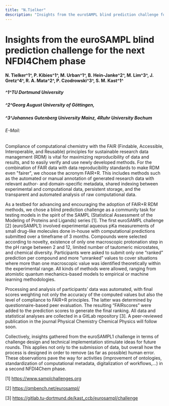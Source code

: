 ```yaml
---
title: "N.Tielker"
description: "Insights from the euroSAMPL blind prediction challenge for the next NFDI4Chem phase"
---
```


# Insights from the euroSAMPL blind prediction challenge for the next NFDI4Chem phase

#### N. Tielker^1^, P. Kibies^1^, M. Urban^1^, B. Hein-Janke^2^, M. Lim^3^, J. Gretz^4^, R. A. Mata^2^,   P. Czodrowski^3^, S. M. Kast^1^


##### ^1^TU Dortmund University 
##### ^2^Georg August University of Göttingen, 
##### ^3^Johannes Gutenberg University Mainz, 4Ruhr University Bochum

###### E-Mail: 

Compliance of computational chemistry with the FAIR (Findable, Accessible, Interoperable, and Reusable) principles for sustainable research data management (RDM) is vital for maximizing reproducibility of data and results, and to easily verify and use newly developed methods. For the combination of FAIR data with data reproducibility standards to make RDM even "fairer", we choose the acronym FAIR+R. This includes methods such as the automated or manual annotation of generated research data with relevant author- and domain-specific metadata, shared indexing between experimental and computational data, persistent storage, and the transparent and automated analysis of raw computational data.

As a testbed for advancing and encouraging the adoption of FAIR+R RDM methods, we chose a blind prediction challenge as a community task for testing models in the spirit of the SAMPL (Statistical Assessment of the Modeling of Proteins and Ligands) series [1]. The first euroSAMPL challenge [2] (euroSAMPL1) involved experimental aqueous pKa measurements of small drug-like molecules done in-house with computational predictions submitted over a timeframe of 3 months. Compounds were selected according to novelty, existence of only one macroscopic protonation step in the pH range between 2 and 12, limited number of tautomeric microstates, and chemical diversity. Participants were asked to submit only one “ranked” prediction per compound and more “unranked” values to cover situations where more than one macroscopic value was identified theoretically within the experimental range. All kinds of methods were allowed, ranging from atomistic quantum mechanics-based models to empirical or machine learning methodologies. 

Processing and analysis of participants’ data was automated, with final scores weighting not only the accuracy of the computed values but also the level of compliance to FAIR+R principles. The latter was determined by questionnaire-based peer evaluation. The resulting “FAIRscores” were added to the prediction scores to generate the final ranking. All data and statistical analyses are collected in a GitLab repository [3]. A peer-reviewed publication in the journal Physical Chemistry Chemical Physics will follow soon.

Collectively, insights gathered from the euroSAMPL1 challenge in terms of challenge design and technical implementation stimulate ideas for future rounds. This applies not only to the submission of data, but overall how the process is designed in order to remove (as far as possible) human error. These observations pave the way for activities (improvement of ontologies, standardization of computational metadata, digitalization of workflows,...) in a second NFDI4Chem phase.

[1]	https://www.samplchallenges.org

[2]	https://qmbench.net/eurosampl/

[3]	https://gitlab.tu-dortmund.de/kast_ccb/eurosampl/challenge
